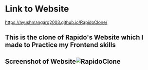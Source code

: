 # Link to Website
https://ayushmangarg2003.github.io/RapidoClone/

## This is the clone of Rapido's Website which I made to Practice my Frontend skills

## Screenshot of Website![RapidoClone](https://user-images.githubusercontent.com/105537793/212305055-6605ae57-bef2-4b97-b9d2-0ec1d68d7fd9.png)
